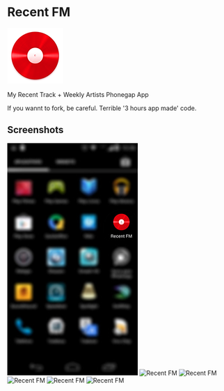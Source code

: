 # Recent FM
![Recent FM](https://raw.githubusercontent.com/djalmaaraujo/recent-fm/master/www/icon.png)

My Recent Track + Weekly Artists Phonegap App

If you wannt to fork, be careful. Terrible '3 hours app made' code.

## Screenshots

![Recent FM](https://raw.githubusercontent.com/djalmaaraujo/recent-fm/master/ss/recentfm-ss-1.jpg) ![Recent FM](https://raw.githubusercontent.com/djalmaaraujo/recent-fm/master/ss/recentfm-ss-2.jpg) ![Recent FM](https://raw.githubusercontent.com/djalmaaraujo/recent-fm/master/ss/recentfm-ss-3.jpg) ![Recent FM](https://raw.githubusercontent.com/djalmaaraujo/recent-fm/master/ss/recentfm-ss-4.jpg) ![Recent FM](https://raw.githubusercontent.com/djalmaaraujo/recent-fm/master/ss/recentfm-ss-5.jpg) ![Recent FM](https://raw.githubusercontent.com/djalmaaraujo/recent-fm/master/ss/recentfm-ss-6.jpg)